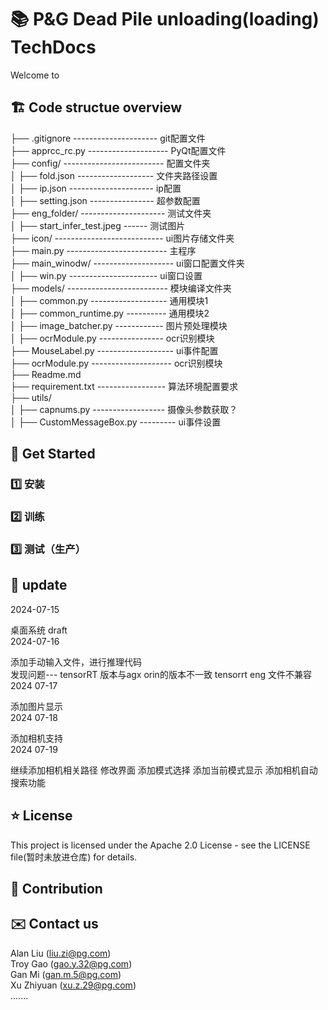 # 📚 P&G Dead Pile unloading(loading) TechDocs 
Welcome to 


## 🏗️ Code structue overview  
├── .gitignore  --------------------- git配置文件  
├── apprcc_rc.py -------------------- PyQt配置文件  
├── config/ ------------------------- 配置文件夹  
│   ├── fold.json ------------------- 文件夹路径设置  
│   ├── ip.json --------------------- ip配置  
│   ├── setting.json ---------------- 超参数配置  
├── eng_folder/ --------------------- 测试文件夹  
│   ├── start_infer_test.jpeg  ------ 测试图片  
├── icon/ --------------------------- ui图片存储文件夹  
├── main.py ------------------------- 主程序  
├── main_winodw/ -------------------- ui窗口配置文件夹   
│   ├── win.py ---------------------- ui窗口设置  
├── models/ ------------------------- 模块编译文件夹  
│   ├── common.py ------------------- 通用模块1  
│   ├── common_runtime.py  ---------- 通用模块2  
│   ├── image_batcher.py ------------ 图片预处理模块  
│   ├── ocrModule.py ---------------- ocr识别模块  
├── MouseLabel.py ------------------- ui事件配置  
├── ocrModule.py -------------------- ocr识别模块  
├── Readme.md  
├── requirement.txt ----------------- 算法环境配置要求  
├── utils/  
│   ├── capnums.py ------------------ 摄像头参数获取？  
│   ├── CustomMessageBox.py --------- ui事件设置  

## 📘 Get Started  
### 1️⃣ 安装
### 2️⃣ 训练
### 3️⃣ 测试（生产）

## 🔎 update
2024-07-15  

桌面系统 draft  
2024-07-16  

添加手动输入文件，进行推理代码  
发现问题--- tensorRT 版本与agx orin的版本不一致 tensorrt eng 文件不兼容  
2024 07-17  

添加图片显示  
2024 07-18  
 
添加相机支持  
2024 07-19  

继续添加相机相关路径 修改界面 添加模式选择 添加当前模式显示 添加相机自动搜索功能  

## ⭐ License
This project is licensed under the Apache 2.0 License - see the LICENSE file(暂时未放进仓库) for details.

## 🤝 Contribution  


## ✉️ Contact us  
Alan Liu (liu.zi@pg.com)  
Troy Gao (gao.y.32@pg.com)  
Gan Mi (gan.m.5@pg.com)  
Xu Zhiyuan (xu.z.29@pg.com)  
.......
